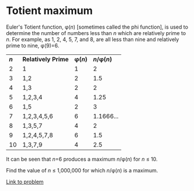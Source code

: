 # Totient maximum

<p>Euler's Totient function, φ(<i>n</i>) [sometimes called the phi function], is used to determine the number of numbers less than <i>n</i> which are relatively prime to <i>n</i>. For example, as 1, 2, 4, 5, 7, and 8, are all less than nine and relatively prime to nine, φ(9)=6.</p>
<div class="center">
<table class="grid center"><tr><td><b><i>n</i></b></td>
<td><b>Relatively Prime</b></td>
<td><b>φ(<i>n</i>)</b></td>
<td><b><i>n</i>/φ(<i>n</i>)</b></td>
</tr><tr><td>2</td>
<td>1</td>
<td>1</td>
<td>2</td>
</tr><tr><td>3</td>
<td>1,2</td>
<td>2</td>
<td>1.5</td>
</tr><tr><td>4</td>
<td>1,3</td>
<td>2</td>
<td>2</td>
</tr><tr><td>5</td>
<td>1,2,3,4</td>
<td>4</td>
<td>1.25</td>
</tr><tr><td>6</td>
<td>1,5</td>
<td>2</td>
<td>3</td>
</tr><tr><td>7</td>
<td>1,2,3,4,5,6</td>
<td>6</td>
<td>1.1666...</td>
</tr><tr><td>8</td>
<td>1,3,5,7</td>
<td>4</td>
<td>2</td>
</tr><tr><td>9</td>
<td>1,2,4,5,7,8</td>
<td>6</td>
<td>1.5</td>
</tr><tr><td>10</td>
<td>1,3,7,9</td>
<td>4</td>
<td>2.5</td>
</tr></table></div>
<p>It can be seen that <i>n</i>=6 produces a maximum <i>n</i>/φ(<i>n</i>) for <i>n</i> ≤ 10.</p>
<p>Find the value of <i>n</i> ≤ 1,000,000 for which <i>n</i>/φ(<i>n</i>) is a maximum.</p>


[Link to problem](https://projecteuler.net/problem=69)
